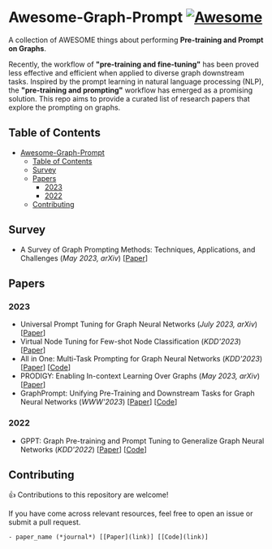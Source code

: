 # Awesome-Graph-Prompt [![Awesome](https://awesome.re/badge.svg)](https://awesome.re)


A collection of AWESOME things about performing **Pre-training and Prompt on Graphs**.

Recently, the workflow of **"pre-training and fine-tuning"** has been proved less effective and efficient when applied to diverse graph downstream tasks.
Inspired by the prompt learning in natural language processing (NLP), the **"pre-training and prompting"** workflow has emerged as a promising solution. This repo aims to provide a curated list of research papers that explore the prompting on graphs.


## Table of Contents

- [Awesome-Graph-Prompt](#awesome-graph-prompt-awesomehttpsawesomerebadgesvghttpsawesomere)
  - [Table of Contents](#table-of-contents)
  - [Survey](#survey)
  - [Papers](#papers) 
    - [2023](#2023)
    - [2022](#2022)
  - [Contributing](#contributing)




## Survey

* A Survey of Graph Prompting Methods: Techniques, Applications, and Challenges (*May 2023, arXiv*) [[Paper](https://arxiv.org/abs/2303.07275)]




## Papers

### 2023

* Universal Prompt Tuning for Graph Neural Networks (*July 2023, arXiv*) [[Paper](https://arxiv.org/abs/2209.15240)]
* Virtual Node Tuning for Few-shot Node Classification (*KDD'2023*) [[Paper](https://arxiv.org/abs/2306.06063)]
* All in One: Multi-Task Prompting for Graph Neural Networks (*KDD'2023*) [[Paper](https://arxiv.org/abs/2307.01504 )]  [[Code](https://github.com/sheldonresearch/ProG)]
* PRODIGY: Enabling In-context Learning Over Graphs (*May 2023, arXiv*) [[Paper](https://arxiv.org/abs/2305.12600)]
* GraphPrompt: Unifying Pre-Training and Downstream Tasks for Graph Neural Networks (*WWW'2023*) [[Paper](https://dl.acm.org/doi/10.1145/3543507.3583386 )] [[Code](https://github.com/Starlien95/GraphPrompt )]



### 2022

* GPPT: Graph Pre-training and Prompt Tuning to Generalize Graph Neural Networks (*KDD'2022*) [[Paper](https://dl.acm.org/doi/10.1145/3534678.3539249 )]  [[Code](https://github.com/MingChen-Sun/GPPT)]


## Contributing
👍 Contributions to this repository are welcome! 

If you have come across relevant resources, feel free to open an issue or submit a pull request.
```
- paper_name (*journal*) [[Paper](link)] [[Code](link)]
```
